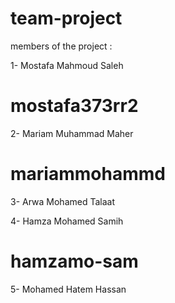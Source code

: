 # team-project


members of the project :


1- Mostafa Mahmoud Saleh
# mostafa373rr2

2- Mariam Muhammad Maher
# mariammohammd

3- Arwa Mohamed Talaat


4- Hamza Mohamed Samih
# hamzamo-sam

5- Mohamed Hatem Hassan
